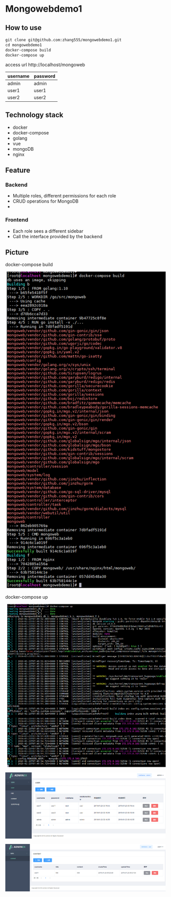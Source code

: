# Mongowebdemo1

## How to use
```
git clone git@github.com:zhang555/mongowebdemo1.git
cd mongowebdemo1
docker-compose build
docker-compose up
```

access url http://localhost/mongoweb

username | password
---      |---
admin | admin
user1 | user1
user2 | user2


## Technology stack
* docker
* docker-compose
* golang
* vue
* mongoDB
* nginx



## Feature

### Backend
* Multiple roles, different permissions for each role
* CRUD operations for MongoDB
*



### Frontend
* Each role sees a different sidebar
* Call the interface provided by the backend

## Picture

docker-compose build

![](https://github.com/zhang555/mongowebdemo1/blob/master/picture/docker-compose%20build.png)

docker-compose up

![](https://github.com/zhang555/mongowebdemo1/blob/master/picture/docker-compose%20up.png)

![](https://github.com/zhang555/mongowebdemo1/blob/master/picture/admin.png)

![](https://github.com/zhang555/mongowebdemo1/blob/master/picture/user1.png)



